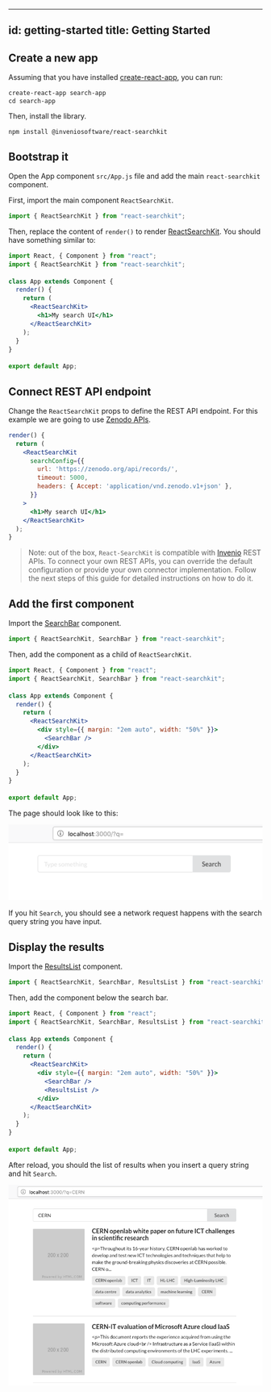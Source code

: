 <!--
  This file is part of React-SearchKit.
  Copyright (C) 2018 CERN.

  React-SearchKit is free software; you can redistribute it and/or modify it
  under the terms of the MIT License; see LICENSE file for more details.
-->

---
id: getting-started
title: Getting Started
---

## Create a new app

Assuming that you have installed [create-react-app](https://github.com/facebook/create-react-app), you can run:

```console
create-react-app search-app
cd search-app
```

Then, install the library.

```console
npm install @inveniosoftware/react-searchkit
```

## Bootstrap it

Open the App component `src/App.js` file and add the main `react-searchkit` component.

First, import the main component `ReactSearchKit`.
```jsx
import { ReactSearchKit } from "react-searchkit";
```

Then, replace the content of `render()` to render [ReactSearchKit](components/react_search_kit.md). You should have something similar to:

```jsx
import React, { Component } from "react";
import { ReactSearchKit } from "react-searchkit";

class App extends Component {
  render() {
    return (
      <ReactSearchKit>
        <h1>My search UI</h1>
      </ReactSearchKit>
    );
  }
}

export default App;
```

## Connect REST API endpoint

Change the `ReactSearchKit` props to define the REST API endpoint. For this example we are going to use [Zenodo APIs](https://zenodo.org).

```jsx
render() {
  return (
    <ReactSearchKit
      searchConfig={{
        url: 'https://zenodo.org/api/records/',
        timeout: 5000,
        headers: { Accept: 'application/vnd.zenodo.v1+json' },
      }}
    >
      <h1>My search UI</h1>
    </ReactSearchKit>
  );
}
```

> Note: out of the box, `React-SearchKit` is compatible with [Invenio](https://inveniosoftware.org) REST APIs. To connect your own REST APIs, you can override the default configuration or provide your own connector implementation. Follow the next steps of this guide for detailed instructions on how to do it.

## Add the first component

Import the [SearchBar](components/search_bar.md) component.

```jsx
import { ReactSearchKit, SearchBar } from "react-searchkit";
```

Then, add the component as a child of `ReactSearchKit`.

```jsx
import React, { Component } from "react";
import { ReactSearchKit, SearchBar } from "react-searchkit";

class App extends Component {
  render() {
    return (
      <ReactSearchKit>
        <div style={{ margin: "2em auto", width: "50%" }}>
          <SearchBar />
        </div>
      </ReactSearchKit>
    );
  }
}

export default App;
```

The page should look like to this:

![Screenshot showing search bar component](assets/getting_started_search.png)

If you hit `Search`, you should see a network request happens with the search query string you have input.

## Display the results

Import the [ResultsList](components/results_list.md) component.

```jsx
import { ReactSearchKit, SearchBar, ResultsList } from "react-searchkit";
```

Then, add the component below the search bar.

```jsx
import React, { Component } from "react";
import { ReactSearchKit, SearchBar, ResultsList } from "react-searchkit";

class App extends Component {
  render() {
    return (
      <ReactSearchKit>
        <div style={{ margin: "2em auto", width: "50%" }}>
          <SearchBar />
          <ResultsList />
        </div>
      </ReactSearchKit>
    );
  }
}

export default App;
```

After reload, you should the list of results when you insert a query string and hit `Search`.

![Screenshot showing results list component](assets/getting_started_resultslist.png)
